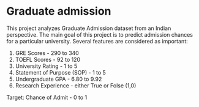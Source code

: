 # Graduate admission

This project analyzes Graduate Admission dataset from an Indian perspective. The main goal of this project is to predict admission chances for a particular university. Several features are considered as important:

1) GRE Scores  - 290 to 340
2) TOEFL Scores - 92 to 120
3) University Rating - 1 to 5
4) Statement of Purpose (SOP) - 1 to 5
5) Undergraduate GPA - 6.80 to 9.92
6) Research Experience - either True or Folse  (1,0)

Target:
Chance of Admit - 0 to 1
